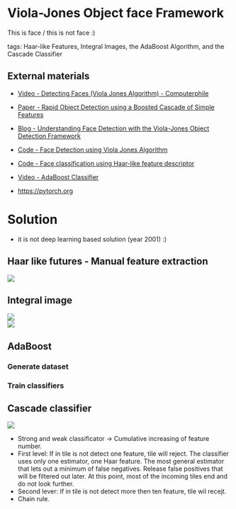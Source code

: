 # Viola-Jones Object face Framework
This is face / this is not face :)

tags:  Haar-like Features, Integral Images, the AdaBoost Algorithm, and the Cascade Classifier

## External materials
- [Video - Detecting Faces (Viola Jones Algorithm) - Computerphile](https://www.youtube.com/watch?v=uEJ71VlUmMQ)
- [Paper - Rapid Object Detection using a Boosted Cascade of Simple Features](https://www.cs.cmu.edu/~efros/courses/LBMV07/Papers/viola-cvpr-01.pdf)
- [Blog - Understanding Face Detection with the Viola-Jones Object Detection Framework](https://towardsdatascience.com/understanding-face-detection-with-the-viola-jones-object-detection-framework-c55cc2a9da14)
- [Code - Face Detection using Viola Jones Algorithm](https://www.mygreatlearning.com/blog/viola-jones-algorithm/)
- [Code - Face classification using Haar-like feature descriptor](https://scikit-image.org/docs/dev/auto_examples/applications/plot_haar_extraction_selection_classification.html)

- [Video - AdaBoost Classifier](https://www.youtube.com/watch?v=BoGNyWW9-mE)
- https://pytorch.org

# Solution
 - it is not deep learning based solution (year 2001) :)

## Haar like futures - Manual feature extraction 
<img src="https://docs.opencv.org/3.4/haar_features.jpg">

## Integral image
<img src="https://i.stack.imgur.com/mtPHG.png">
<br>
<img src="https://miro.medium.com/max/700/1*HhO9vGKpbx9p8x7uS49v-g.png">

## AdaBoost
### Generate dataset
### Train classifiers 


## Cascade classifier

<img src="https://miro.medium.com/v2/resize:fit:4800/format:webp/1*Hxwci_y3MQE81lmr2No3Ag.png">

- Strong and weak classificator -> Cumulative increasing of feature number.
- First level: If in tile is not detect one feature, tile will reject. The classifier uses only one estimator, one Haar feature. The most general estimator that lets out a minimum of false negatives. Release false positives that will be filtered out later. At this point, most of the incoming tiles end and do not look further.
- Second lever: If in tile is not detect more then ten feature, tile wil recejt.
- Chain rule.


